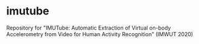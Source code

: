 # imutube
Repository for "IMUTube: Automatic Extraction of Virtual on-body Accelerometry from Video for Human Activity Recognition" (IMWUT 2020)
